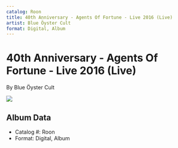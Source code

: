 ```yaml
---
catalog: Roon
title: 40th Anniversary - Agents Of Fortune - Live 2016 (Live)
artist: Blue Öyster Cult
format: Digital, Album
---
```


# 40th Anniversary - Agents Of Fortune - Live 2016 (Live)

By Blue Öyster Cult

![](../../assets/albumcovers/Blue_Öyster_Cult-40th_Anniversary_-_Agents_Of_Fortune_-_Live_2016_Live.png)

## Album Data

- Catalog #: Roon
- Format: Digital, Album

